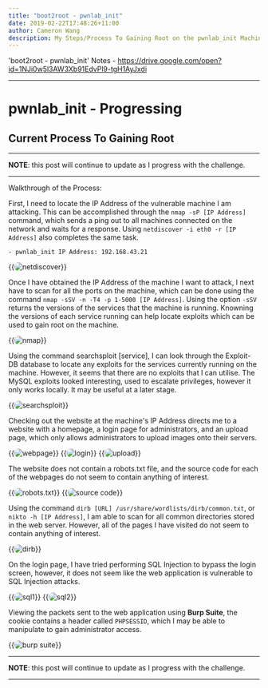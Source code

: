 ```yaml
---
title: "boot2root - pwnlab_init"
date: 2019-02-22T17:48:26+11:00
author: Cameron Wang
description: My Steps/Process To Gaining Root on the pwnlab_init Machine 
---
```


'boot2root - pwnlab_init' Notes - https://drive.google.com/open?id=1NJi0w5l3AW3Xb91EdvPl9-tgH1AyJxdi

---
# pwnlab_init - Progressing
## Current Process To Gaining Root

---

**NOTE**: this post will continue to update as I progress with the challenge.

---

Walkthrough of the Process:

First, I need to locate the IP Address of the vulnerable machine I am attacking. This can be accomplished through the `nmap -sP [IP Address]` command, which sends a ping out to all machines connected on the network
and waits for a response. Using `netdiscover -i eth0 -r [IP Address]` also completes the same task.

	- pwnlab_init IP Address: 192.168.43.21
	
{{<image src="/img/pwnlab_netdiscover.PNG" alt="netdiscover" position="center" style="border-radius: 8px;">}}
	
Once I have obtained the IP Address of the machine I want to attack, I next have to scan for all the ports on the machine, which can be done using the command `nmap -sSV -n -T4 -p 1-5000 [IP Address]`.
Using the option `-sSV` returns the versions of the services that the machine is running. Knowning the versions of each service running can help locate exploits which can be used to gain root on the machine.

{{<image src="/img/pwnlab_nmap.PNG" alt="nmap" position="center" style="border-radius: 8px;">}}

Using the command searchsploit [service], I can look through the Exploit-DB database to locate any exploits for the services currently running on the machine. However, it seems that there are no exploits that I
can utilise. The MySQL exploits looked interesting, used to escalate privileges, however it only works locally. It may be useful at a later stage.

{{<image src="/img/pwnlab_searchsploit.PNG" alt="searchsploit" position="center" style="border-radius: 8px;">}}

Checking out the website at the machine's IP Address directs me to a website with a homepage, a login page for administrators, and an upload page, which only allows administrators to upload images onto their
servers.

{{<image src="/img/pwnlab_website.PNG" alt="webpage" position="center" style="border-radius: 8px;">}}
{{<image src="/img/pwnlab_login.PNG" alt="login" position="center" style="border-radius: 8px;">}}
{{<image src="/img/pwnlab_upload.PNG" alt="upload" position="center" style="border-radius: 8px;">}}

The website does not contain a robots.txt file, and the source code for each of the webpages do not seem to contain anything of interest.

{{<image src="/img/robots.PNG" alt="robots.txt" position="center" style="border-radius: 8px;">}}
{{<image src="/img/source.PNG" alt="source code" position="center" style="border-radius: 8px;">}}

Using the command `dirb [URL] /usr/share/wordlists/dirb/common.txt`, or `nikto -h [IP Address]`, I am able to scan for all common directories stored in the web server. However, all of the pages I have visited do
not seem to contain anything of interest.

{{<image src="/img/dirb.PNG" alt="dirb" position="center" style="border-radius: 8px;">}}

On the login page, I have tried performing SQL Injection to bypass the login screen, however, it does not seem like the web application is vulnerable to SQL Injection attacks.

{{<image src="/img/sql1.PNG" alt="sql1" position="center" style="border-radius: 8px;">}}
{{<image src="/img/sql2.PNG" alt="sql2" position="center" style="border-radius: 8px;">}}

Viewing the packets sent to the web application using **Burp Suite**, the cookie contains a header called `PHPSESSID`, which I may be able to manipulate to gain administrator access.

{{<image src="/img/burp.PNG" alt="burp suite" position="center" style="border-radius: 8px;">}}

---

**NOTE**: this post will continue to update as I progress with the challenge.

---